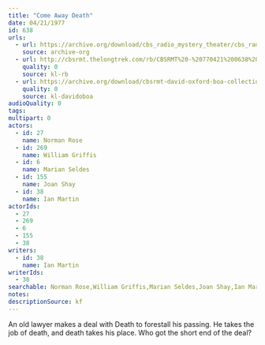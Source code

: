 ```yaml
---
title: "Come Away Death"
date: 04/21/1977
id: 638
urls: 
  - url: https://archive.org/download/cbs_radio_mystery_theater/cbs_radio_mystery_theater-0601-0650.zip/cbs_radio_mystery_theater-0601-0650%2Fcbsrmt_0638_come_away_death.mp3
    source: archive-org
  - url: http://cbsrmt.thelongtrek.com/rb/CBSRMT%20-%20770421%200638%20Come%20Away%20Death_WLNH-FM__rb.mp3
    quality: 0
    source: kl-rb
  - url: https://archive.org/download/cbsrmt-david-oxford-boa-collection/CBSRMT-770421-0638-Come-Away-Death-(128-48)_WBBM-JE-{BoA}.mp3
    quality: 0
    source: kl-davidoboa
audioQuality: 0
tags: 
multipart: 0
actors:  
  - id: 27
    name: Norman Rose  
  - id: 269
    name: William Griffis  
  - id: 6
    name: Marian Seldes  
  - id: 155
    name: Joan Shay  
  - id: 38
    name: Ian Martin
actorIds:  
  - 27  
  - 269  
  - 6  
  - 155  
  - 38
writers:  
  - id: 38
    name: Ian Martin
writerIds:  
  - 38
searchable: Norman Rose,William Griffis,Marian Seldes,Joan Shay,Ian Martin Ian Martin
notes: 
descriptionSource: kf
---
```

An old lawyer makes a deal with Death to forestall his passing. He takes the job of death, and death takes his place. Who got the short end of the deal?
